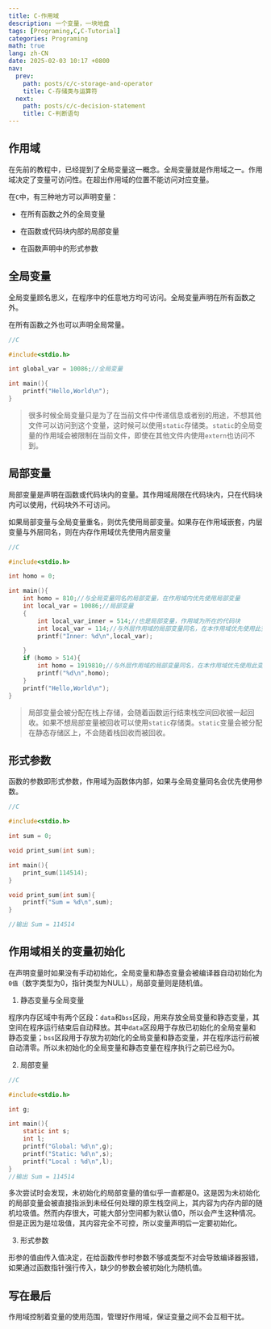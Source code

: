 ```yaml
---
title: C-作用域
description: 一个变量，一块地盘
tags: [Programing,C,C-Tutorial]
categories: Programing
math: true
lang: zh-CN
date: 2025-02-03 10:17 +0800
nav:
  prev:
    path: posts/c/c-storage-and-operator
    title: C-存储类与运算符
  next:
    path: posts/c/c-decision-statement
    title: C-判断语句
--- 
```


## 作用域

在先前的教程中，已经提到了全局变量这一概念。全局变量就是作用域之一。作用域决定了变量可访问性。在超出作用域的位置不能访问对应变量。

在`C`中，有三种地方可以声明变量：

- 在所有函数之外的全局变量

- 在函数或代码块内部的局部变量

- 在函数声明中的形式参数

## 全局变量

全局变量顾名思义，在程序中的任意地方均可访问。全局变量声明在所有函数之外。

在所有函数之外也可以声明全局常量。

```c
//C

#include<stdio.h>

int global_var = 10086;//全局变量

int main(){
    printf("Hello,World\n");
}
```

> 很多时候全局变量只是为了在当前文件中传递信息或者别的用途，不想其他文件可以访问到这个变量，这时候可以使用`static`存储类。`static`的全局变量的作用域会被限制在当前文件，即使在其他文件内使用`extern`也访问不到。

## 局部变量

局部变量是声明在函数或代码块内的变量。其作用域局限在代码块内，只在代码块内可以使用，代码块外不可访问。

如果局部变量与全局变量重名，则优先使用局部变量。如果存在作用域嵌套，内层变量与外层同名，则在内存作用域优先使用内层变量

```c
//C

#include<stdio.h>

int homo = 0;

int main(){
    int homo = 810;//与全局变量同名的局部变量，在作用域内优先使用局部变量
    int local_var = 10086;//局部变量
    {
        int local_var_inner = 514;//也是局部变量，作用域为所在的代码块
        int local_var = 114;//与外层作用域的局部变量同名，在本作用域优先使用此变量。
        printf("Inner: %d\n",local_var);

    }
    if (homo > 514){
        int homo = 1919810;//与外层作用域的局部变量同名，在本作用域优先使用此变量。
        printf("%d\n",homo);
    }
    printf("Hello,World\n");
}
```

> 局部变量会被分配在栈上存储，会随着函数运行结束栈空间回收被一起回收。如果不想局部变量被回收可以使用`static`存储类。`static`变量会被分配在静态存储区上，不会随着栈回收而被回收。

## 形式参数

函数的参数即形式参数，作用域为函数体内部，如果与全局变量同名会优先使用参数。

```c
//C

#include<stdio.h>

int sum = 0;

void print_sum(int sum);

int main(){
    print_sum(114514);
}

void print_sum(int sum){
    printf("Sum = %d\n",sum);
}

//输出 Sum = 114514
```

## 作用域相关的变量初始化

在声明变量时如果没有手动初始化，全局变量和静态变量会被编译器自动初始化为`0值`（数字类型为0，指针类型为NULL），局部变量则是随机值。

1. 静态变量与全局变量

程序内存区域中有两个区段：`data`和`bss`区段，用来存放全局变量和静态变量，其空间在程序运行结束后自动释放。其中`data`区段用于存放已初始化的全局变量和静态变量；`bss`区段用于存放为初始化的全局变量和静态变量，并在程序运行前被自动清零。所以未初始化的全局变量和静态变量在程序执行之前已经为0。

2. 局部变量

```c
//C

#include<stdio.h>

int g;

int main(){
    static int s;
    int l;
    printf("Global: %d\n",g);
    printf("Static: %d\n",s);
    printf("Local : %d\n",l);
}
//输出 Sum = 114514
```

多次尝试时会发现，未初始化的局部变量的值似乎一直都是0。这是因为未初始化的局部变量会被直接指派到未经任何处理的原生栈空间上，其内容为内存内部的随机垃圾值。然而内存很大，可能大部分空间都为默认值0，所以会产生这种情况。但是正因为是垃圾值，其内容完全不可控，所以变量声明后一定要初始化。

3. 形式参数

形参的值由传入值决定，在给函数传参时参数不够或类型不对会导致编译器报错，如果通过函数指针强行传入，缺少的参数会被初始化为随机值。

## 写在最后

作用域控制着变量的使用范围，管理好作用域，保证变量之间不会互相干扰。
